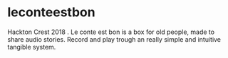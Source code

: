 # leconteestbon
Hackton Crest 2018 . Le conte est bon is a box for old people, made to share audio stories. Record and play trough an really simple and intuitive tangible system. 
